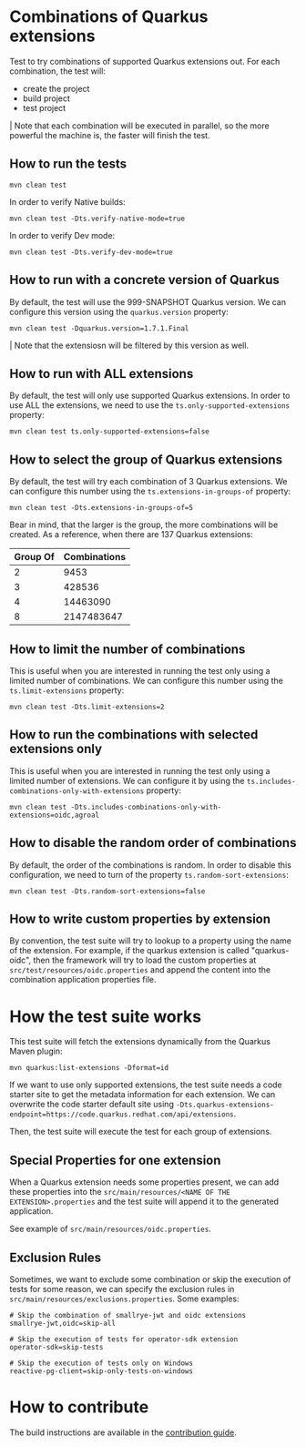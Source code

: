 # Combinations of Quarkus extensions

Test to try combinations of supported Quarkus extensions out. For each combination, the test will:

- create the project
- build project
- test project

| Note that each combination will be executed in parallel, so the more powerful the machine is, the faster will finish the test.

## How to run the tests

```
mvn clean test
```

In order to verify Native builds:

```
mvn clean test -Dts.verify-native-mode=true
```

In order to verify Dev mode:

```
mvn clean test -Dts.verify-dev-mode=true
```

## How to run with a concrete version of Quarkus

By default, the test will use the 999-SNAPSHOT Quarkus version. We can configure this version using the `quarkus.version`
property:

```
mvn clean test -Dquarkus.version=1.7.1.Final
```

| Note that the extensiosn will be filtered by this version as well.

## How to run with ALL extensions

By default, the test will only use supported Quarkus extensions. In order to use ALL the extensions, we need to use
the `ts.only-supported-extensions` property:

```
mvn clean test ts.only-supported-extensions=false
```

## How to select the group of Quarkus extensions

By default, the test will try each combination of 3 Quarkus extensions. We can configure this number using
the `ts.extensions-in-groups-of` property:

```
mvn clean test -Dts.extensions-in-groups-of=5
```

Bear in mind, that the larger is the group, the more combinations will be created. As a reference, when there are 137 Quarkus
extensions:

| Group Of | Combinations |
| -------- | ------------ |
| 2        | 9453         |
| 3        | 428536       |
| 4        | 14463090     |
| 8        | 2147483647   |

## How to limit the number of combinations

This is useful when you are interested in running the test only using a limited number of combinations. We can configure this
number using the `ts.limit-extensions` property:

```
mvn clean test -Dts.limit-extensions=2
```

## How to run the combinations with selected extensions only

This is useful when you are interested in running the test only using a limited number of extensions. We can configure it by
using the `ts.includes-combinations-only-with-extensions` property:

```
mvn clean test -Dts.includes-combinations-only-with-extensions=oidc,agroal
```

## How to disable the random order of combinations

By default, the order of the combinations is random. In order to disable this configuration, we need to turn of the
property `ts.random-sort-extensions`:

```
mvn clean test -Dts.random-sort-extensions=false
```

## How to write custom properties by extension

By convention, the test suite will try to lookup to a property using the name of the extension. For example, if the quarkus
extension is called "quarkus-oidc", then the framework will try to load the custom properties
at `src/test/resources/oidc.properties` and append the content into the combination application properties file.

# How the test suite works

This test suite will fetch the extensions dynamically from the Quarkus Maven plugin:

```
mvn quarkus:list-extensions -Dformat=id 
```

If we want to use only supported extensions, the test suite needs a code starter site to get the metadata information for each
extension. We can overwrite the code starter default site
using `-Dts.quarkus-extensions-endpoint=https://code.quarkus.redhat.com/api/extensions`.

Then, the test suite will execute the test for each group of extensions.

## Special Properties for one extension

When a Quarkus extension needs some properties present, we can add these properties into
the `src/main/resources/<NAME OF THE EXTENSION>.properties` and the test suite will append it to the generated application.

See example of `src/main/resources/oidc.properties`.

## Exclusion Rules

Sometimes, we want to exclude some combination or skip the execution of tests for some reason, we can specify the exclusion
rules in `src/main/resources/exclusions.properties`. Some examples:

```
# Skip the combination of smallrye-jwt and oidc extensions
smallrye-jwt,oidc=skip-all

# Skip the execution of tests for operator-sdk extension
operator-sdk=skip-tests

# Skip the execution of tests only on Windows
reactive-pg-client=skip-only-tests-on-windows
```

# How to contribute

The build instructions are available in the [contribution guide](CONTRIBUTING.md).
